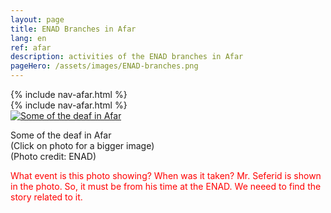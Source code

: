 ```yaml
---
layout: page
title: ENAD Branches in Afar
lang: en
ref: afar
description: activities of the ENAD branches in Afar
pageHero: /assets/images/ENAD-branches.png
---
```

<aside class="post-aside">
	 {% include nav-afar.html %}
</aside>
<div class="post-content">
    {% include nav-afar.html %}
	<div class="bordered pull-left tiny">
		<a href="{{ "/assets/images/Afar-deaf.png" | prepend: site.baseurl_root }}">
              <!-- a href="{{ "/enlargedphoto/" | prepend: site.baseurl_root }}" -->
			<img src="{{ "/assets/images/Afar-deaf-small.png" | prepend: site.baseurl_root }}"
			  alt="Some of the deaf in Afar"
			  class="img-responsive center-block" id="deafInAfar"> 
			  <!-- onclick="storeImageLocation('deafInAfar')" / -->
		</a>
		<div class="caption text-center">
			<p>
				Some of the deaf in Afar<br/>
				(Click on photo for a bigger image)<br/>
				(Photo credit: ENAD)
			</p>
		</div>
	</div>
	<div>
		<p style="color:red;">
			What event is this photo showing? When was it taken? Mr. Seferid is shown in the photo. So, it must be from his time at the ENAD. We neeed to find the story related to it.
		</p>
	</div>
</div>

